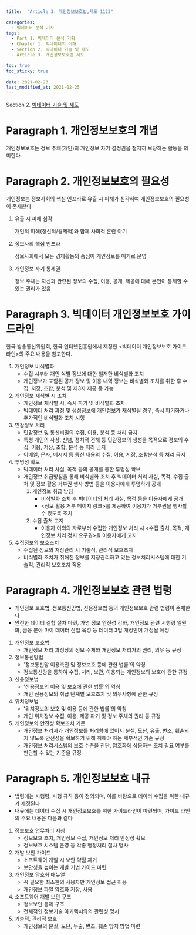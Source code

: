 ```yaml
---
title:  "Article 3. 개인정보보호법,제도 1123"

categories:
  - 빅데이터 분석 기사
tags:
  - Part 1. 빅데이터 분석 기획
  - Chapter 1. 빅데이터의 이해
  - Section 2. 빅데이터 기술 및 제도
  - Article 3. 개인정보보호법,제도

toc: true
toc_sticky: true
 
date: 2021-02-23
last_modified_at: 2021-02-25
---
```


Section 2. [빅데이터 기술 및 제도](https://goaswon.github.io/%EB%B9%85%EB%8D%B0%EC%9D%B4%ED%84%B0%20%EB%B6%84%EC%84%9D%20%EA%B8%B0%EC%82%AC/1120%EB%B9%85%EB%8D%B0%EC%9D%B4%ED%84%B0_%EA%B8%B0%EC%88%A0_%EB%B0%8F_%EC%A0%9C%EB%8F%84/)

# Paragraph 1. 개인정보보호의 개념

개인정보보호는 정보 주체(개인)의 개인정보 자기 결정권을 철저히 보장하는 활동을 의미한다.

# Paragraph 2. 개인정보보호의 필요성

개인정보는 정보사회의 핵심 인프라로 유출 시 피해가 심각하여 개인정보보호의 필요성이 존재한다

1. 유출 시 피해 심각

   개인적 피해(정신적/경제적)와 함께 사회적 혼란 야기

2. 정보사회 핵심 인프라

   정보사회에서 모든 경제활동의 중심이 개인정보를 매개로 운영

3. 개인정보 자기 통제권

   정보 주체는 자신과 관련된 정보의 수집, 이용, 공개, 제공에 대해 본인이 통제할 수 있는 권리가 있음

# Paragraph 3. 빅데이터 개인정보보호 가이드라인

한국 방송통신위원회, 한국 인터넷진흥원에서 제정한 <빅데이터 개인정보보호 가이드라인>의 주요 내용을 참고한다.

1. 개인정보 비식별화
   - 수집 시부터 개인 식별 정보에 대한 철저한 비식별화 조치
   - 개인정보가 포함된 공개 정보 및 이용 내역 정보는 비식별화 조치를 취한 후 수집, 저장, 조합, 분석 및 제3자 제공 등 가능
2. 개인정보 재식별 시 조치
   - 개인정보 재식별 시, 즉시 파기 및 비식별화 조치
   - 빅데이터 처리 과정 및 생성정보에 개인정보가 재식별될 경우, 즉시 파기하거나 추가적인 비식별화 조치 시행
3. 민감정보 처리
   - 민감정보 및 통신비밀의 수집, 이용, 분석 등 처리 금지
   - 특정 개인의 사상, 신념, 정치적 견해 등 민감정보의 생성을 목적으로 정보의 수집, 이용, 저장, 조합, 분석 등 처리 금지
   - 이메일, 문자, 메시지 등 통신 내용의 수집, 이용, 저장, 조합분석 등 처리 금지
4. 투명성 확보
   - 빅데이터 처리 사실, 목적 등의 공개를 통한 투명성 확보
   - 개인정보 취급방침을 통해 비식별화 조치 후 빅데이터 처리 사실, 목적, 수집 출처 및 정보 활용 거부권 행사 방법 등을 이용자에게 투명하게 공개
     1. 개인정보 취급 방침
        - 비식별화 조치 후 빅데이터의 처리 사실, 목적 등을 이용자에게 공개
        - <정보 활용 거부 페이지 링크>를 제공하여 이용자가 거부권을 행사할 수 있도록 조치
     2. 수집 출처 고지
        - 이용자 이외의 자로부터 수집한 개인정보 처리 시 <수집 출처, 목적, 개인정보 처리 정지 요구권>을 이용자에게 고지
5. 수집정보의 보호조치
   - 수집된 정보의 저장관리 시 기술적, 관리적 보호조치
   - 비식별화 조치가 취해진 정보를 저장관리하고 있는 정보처리시스템에 대한 기술적, 관리적 보호조치 적용

# Paragraph 4. 개인정보보호 관련 법령

- 개인정보 보호법, 정보통신망법, 신용정보법 등의 개인정보보호 관련 법령이 존재한다
- 안전한 데이터 결합 절차 마련, 가명 정보 안전성 강화, 개인정보 관련 시행령 일원화, 금융 분야 마이 데이터 산업 육성 등 데이터 3법 개정안이 개정될 예정

1. 개인정보 보호법
   - 개인정보 처리 과정상의 정보 주체와 개인정보 처리가의 권리, 의무 등 규정
2. 정보통신망법
   - '정보통신망 이용촉진 및 정보보호 등에 관한 법률'의 약칭
   - 정보통신망을 통하여 수집, 처리, 보관, 이용되는 개인정보의 보호에 관한 규정
3. 신용정보법
   - '신용정보의 이용 및 보호에 관한 법률'의 약칭
   - 개인 신용정보의 취급 단계별 보호조치 및 의무사항에 관한 규정
4. 위치정보법
   - '위치정보의 보호 및 이용 등에 관한 법률'의 약칭
   - 개인 위치정보 수집, 이용, 제공 파기 및 정보 주체의 권리 등 규정
5. 개인정보의 안전성 확보조치 기준
   - 개인정보 처리자가 개인정보를 처리함에 있어서 분실, 도난, 유출, 변조, 훼손되지 않도록 안전성을 확보하기 위해 취해야 하는 세부적인 기준 규정
   - 개인정보 처리시스템의 보호 수준을 진단, 암호화에 상응하는 조치 필요 여부를 판단할 수 있는 기준을 규정

# Paragraph 5. 개인정보보호 내규

- 법령에는 시행령, 시행 규칙 등이 정의되며, 이를 바탕으로 데이터 수집을 위한 내규가 제정된다
- 내규에는 데이터 수집 시 개인정보보호를 위한 가이드라인이 마련되며, 가이드 라인의 주요 내용은 다음과 같다

1. 정보보호 업무처리 지침
   - 정보보호 조치, 개인정보 수집, 개인정보 처리 안정성 확보
   - 정보보호 시스템 운영 등 각종 행정처리 절차 명사
2. 개발 보안 가이드
   - 소프트웨어 개발 시 보안 약점 제거
   - 보안성을 높이는 개발 기법 가이드 마련
3. 개인정보 암호화 매뉴얼
   - 꼭 필요한 최소한의 사용자만 개인정보 접근 허용
   - 개인정보 파일 암호화 저장, 사용
4. 소프트웨어 개발 보안 구조
   - 정보보안 통제 구조
   - 전체적인 정보기술 아키텍처와의 관련성 명시
5. 기술적, 관리적 보호
   - 개인정보의 분실, 도난, 누출, 변조, 훼손 방지 방법 마련